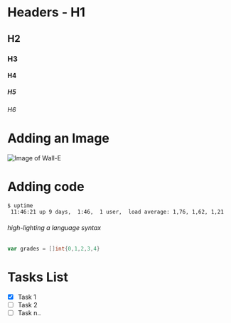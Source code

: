 # Headers - H1
## H2
### H3
#### H4
##### H5
###### H6

# Adding an Image
![Image of Wall-E](https://static.wikia.nocookie.net/pixar/images/d/de/Wall%E2%80%A2e_clipped_rev_1.png/revision/latest?cb=20170807223723)

# Adding code
```
$ uptime
 11:46:21 up 9 days,  1:46,  1 user,  load average: 1,76, 1,62, 1,21
```
###### high-lighting a language syntax
```go
var grades = []int{0,1,2,3,4}
```

# Tasks List
- [X] Task 1
- [ ] Task 2
- [ ] Task n..
